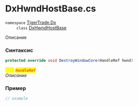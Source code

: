 
# DxHwndHostBase.cs
`namespace` [TigerTrade.Dx](../../../TigerTrade.Dx.md)  
&nbsp;&nbsp;&nbsp;&nbsp;&nbsp;&nbsp;&nbsp;&nbsp;&nbsp;`class` [DxHwndHostBase](../../DxHwndHostBase.cs.md)

Описание

### Синтаксис
```csharp
protected override void DestroyWindowCore(HandleRef hwnd)
```
<mark style="color:yellow;">`hwnd`</mark> <mark style="color:red;">*`HandleRef`*</mark>  
 *Описание*  
  


### Пример  
```csharp
// example
```
                    
                    